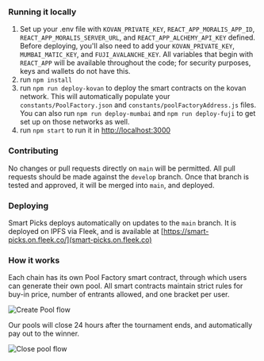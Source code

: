 ### Running it locally

1. Set up your .env file with `KOVAN_PRIVATE_KEY`, `REACT_APP_MORALIS_APP_ID`, `REACT_APP_MORALIS_SERVER_URL`, and `REACT_APP_ALCHEMY_API_KEY` defined. Before deploying, you'll also need to add your `KOVAN_PRIVATE_KEY`, `MUMBAI_MATIC_KEY`, and `FUJI_AVALANCHE_KEY`. All variables that begin with `REACT_APP` will be available throughout the code; for security purposes, keys and wallets do not have this.
2. run `npm install`
3. run `npm run deploy-kovan` to deploy the smart contracts on the kovan network. This will automatically populate your `constants/PoolFactory.json` and `constants/poolFactoryAddress.js` files. You can also run `npm run deploy-mumbai` and `npm run deploy-fuji` to get set up on those networks as well.
4. run `npm start` to run it in [http://localhost:3000](http://localhost:3000)

### Contributing

No changes or pull requests directly on `main` will be permitted. All pull requests should be made against the `develop` branch. Once that branch is tested and approved, it will be merged into `main`, and deployed.

### Deploying

Smart Picks deploys automatically on updates to the `main` branch. It is deployed on IPFS via Fleek, and is available at [https://smart-picks.on.fleek.co/](smart-picks.on.fleek.co)

### How it works

Each chain has its own Pool Factory smart contract, through which users can generate their own pool. All smart contracts maintain strict rules for buy-in price, number of entrants allowed, and one bracket per user.

![Create Pool flow](https://i.imgur.com/94u6apE.png)

Our pools will close 24 hours after the tournament ends, and automatically pay out to the winner.

![Close pool flow](https://i.imgur.com/ibRYfcU.png)
